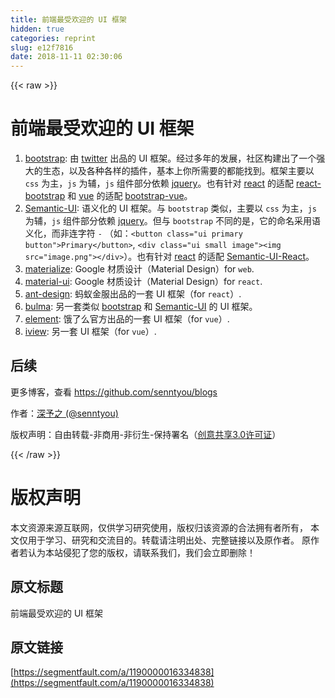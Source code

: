 ```yaml
---
title: 前端最受欢迎的 UI 框架
hidden: true
categories: reprint
slug: e12f7816
date: 2018-11-11 02:30:06
---
```


{{< raw >}}
<h1 id="articleHeader0">&#x524D;&#x7AEF;&#x6700;&#x53D7;&#x6B22;&#x8FCE;&#x7684; UI &#x6846;&#x67B6;</h1><ol><li><a href="https://github.com/twbs/bootstrap" rel="nofollow noreferrer" target="_blank">bootstrap</a>: &#x7531; <a href="https://twitter.com/" rel="nofollow noreferrer" target="_blank">twitter</a> &#x51FA;&#x54C1;&#x7684; UI &#x6846;&#x67B6;&#x3002;&#x7ECF;&#x8FC7;&#x591A;&#x5E74;&#x7684;&#x53D1;&#x5C55;&#xFF0C;&#x793E;&#x533A;&#x6784;&#x5EFA;&#x51FA;&#x4E86;&#x4E00;&#x4E2A;&#x5F3A;&#x5927;&#x7684;&#x751F;&#x6001;&#xFF0C;&#x4EE5;&#x53CA;&#x5404;&#x79CD;&#x5404;&#x6837;&#x7684;&#x63D2;&#x4EF6;&#xFF0C;&#x57FA;&#x672C;&#x4E0A;&#x4F60;&#x6240;&#x9700;&#x8981;&#x7684;&#x90FD;&#x80FD;&#x627E;&#x5230;&#x3002;&#x6846;&#x67B6;&#x4E3B;&#x8981;&#x4EE5; <code>css</code> &#x4E3A;&#x4E3B;&#xFF0C;<code>js</code> &#x4E3A;&#x8F85;&#xFF0C;<code>js</code> &#x7EC4;&#x4EF6;&#x90E8;&#x5206;&#x4F9D;&#x8D56; <a href="https://github.com/jquery/jquery" rel="nofollow noreferrer" target="_blank">jquery</a>&#x3002;&#x4E5F;&#x6709;&#x9488;&#x5BF9; <a href="https://github.com/facebook/react" rel="nofollow noreferrer" target="_blank">react</a> &#x7684;&#x9002;&#x914D; <a href="https://github.com/react-bootstrap/react-bootstrap" rel="nofollow noreferrer" target="_blank">react-bootstrap</a> &#x548C; <a href="https://github.com/vuejs/vue" rel="nofollow noreferrer" target="_blank">vue</a> &#x7684;&#x9002;&#x914D; <a href="https://github.com/bootstrap-vue/bootstrap-vue" rel="nofollow noreferrer" target="_blank">bootstrap-vue</a>&#x3002;</li><li><a href="https://github.com/Semantic-Org/Semantic-UI" rel="nofollow noreferrer" target="_blank">Semantic-UI</a>: &#x8BED;&#x4E49;&#x5316;&#x7684; UI &#x6846;&#x67B6;&#x3002;&#x4E0E; <code>bootstrap</code> &#x7C7B;&#x4F3C;&#xFF0C;&#x4E3B;&#x8981;&#x4EE5; <code>css</code> &#x4E3A;&#x4E3B;&#xFF0C;<code>js</code> &#x4E3A;&#x8F85;&#xFF0C;<code>js</code> &#x7EC4;&#x4EF6;&#x90E8;&#x5206;&#x4F9D;&#x8D56; <a href="https://github.com/jquery/jquery" rel="nofollow noreferrer" target="_blank">jquery</a>&#x3002;&#x4F46;&#x4E0E; <code>bootstrap</code> &#x4E0D;&#x540C;&#x7684;&#x662F;&#xFF0C;&#x5B83;&#x7684;&#x547D;&#x540D;&#x91C7;&#x7528;&#x8BED;&#x4E49;&#x5316;&#xFF0C;&#x800C;&#x975E;&#x8FDE;&#x5B57;&#x7B26; <code>-</code> &#xFF08;&#x5982;&#xFF1A;<code>&lt;button class=&quot;ui primary button&quot;&gt;Primary&lt;/button&gt;</code>, <code>&lt;div class=&quot;ui small image&quot;&gt;&lt;img src=&quot;image.png&quot;&gt;&lt;/div&gt;</code>&#xFF09;&#x3002;&#x4E5F;&#x6709;&#x9488;&#x5BF9; <a href="https://github.com/facebook/react" rel="nofollow noreferrer" target="_blank">react</a> &#x7684;&#x9002;&#x914D; <a href="https://github.com/Semantic-Org/Semantic-UI-React" rel="nofollow noreferrer" target="_blank">Semantic-UI-React</a>&#x3002;</li><li><a href="https://github.com/Dogfalo/materialize" rel="nofollow noreferrer" target="_blank">materialize</a>: Google &#x6750;&#x8D28;&#x8BBE;&#x8BA1;&#xFF08;Material Design&#xFF09;for <code>web</code>.</li><li><a href="https://github.com/mui-org/material-ui" rel="nofollow noreferrer" target="_blank">material-ui</a>: Google &#x6750;&#x8D28;&#x8BBE;&#x8BA1;&#xFF08;Material Design&#xFF09;for <code>react</code>.</li><li><a href="https://github.com/ant-design/ant-design" rel="nofollow noreferrer" target="_blank">ant-design</a>: &#x8682;&#x8681;&#x91D1;&#x670D;&#x51FA;&#x54C1;&#x7684;&#x4E00;&#x5957; UI &#x6846;&#x67B6;&#xFF08;for <code>react</code>&#xFF09;.</li><li><a href="https://github.com/jgthms/bulma" rel="nofollow noreferrer" target="_blank">bulma</a>: &#x53E6;&#x4E00;&#x5957;&#x7C7B;&#x4F3C; <a href="https://github.com/twbs/bootstrap" rel="nofollow noreferrer" target="_blank">bootstrap</a> &#x548C; <a href="https://github.com/Semantic-Org/Semantic-UI" rel="nofollow noreferrer" target="_blank">Semantic-UI</a> &#x7684; UI &#x6846;&#x67B6;&#x3002;</li><li><a href="https://github.com/ElemeFE/element" rel="nofollow noreferrer" target="_blank">element</a>: &#x997F;&#x4E86;&#x4E48;&#x5B98;&#x65B9;&#x51FA;&#x54C1;&#x7684;&#x4E00;&#x5957; UI &#x6846;&#x67B6;&#xFF08;for <code>vue</code>&#xFF09;.</li><li><a href="https://github.com/iview/iview" rel="nofollow noreferrer" target="_blank">iview</a>: &#x53E6;&#x4E00;&#x5957; UI &#x6846;&#x67B6;&#xFF08;for <code>vue</code>&#xFF09;.</li></ol><h2 id="articleHeader1">&#x540E;&#x7EED;</h2><p>&#x66F4;&#x591A;&#x535A;&#x5BA2;&#xFF0C;&#x67E5;&#x770B; <a href="https://github.com/senntyou/blogs" rel="nofollow noreferrer" target="_blank">https://github.com/senntyou/blogs</a></p><p>&#x4F5C;&#x8005;&#xFF1A;<a href="https://github.com/senntyou" rel="nofollow noreferrer" target="_blank">&#x6DF1;&#x4E88;&#x4E4B; (@senntyou)</a></p><p>&#x7248;&#x6743;&#x58F0;&#x660E;&#xFF1A;&#x81EA;&#x7531;&#x8F6C;&#x8F7D;-&#x975E;&#x5546;&#x7528;-&#x975E;&#x884D;&#x751F;-&#x4FDD;&#x6301;&#x7F72;&#x540D;&#xFF08;<a href="https://creativecommons.org/licenses/by-nc-nd/3.0/deed.zh" rel="nofollow noreferrer" target="_blank">&#x521B;&#x610F;&#x5171;&#x4EAB;3.0&#x8BB8;&#x53EF;&#x8BC1;</a>&#xFF09;</p>
{{< /raw >}}

# 版权声明
本文资源来源互联网，仅供学习研究使用，版权归该资源的合法拥有者所有，
本文仅用于学习、研究和交流目的。转载请注明出处、完整链接以及原作者。
原作者若认为本站侵犯了您的版权，请联系我们，我们会立即删除！

## 原文标题
前端最受欢迎的 UI 框架

## 原文链接
[https://segmentfault.com/a/1190000016334838](https://segmentfault.com/a/1190000016334838)

